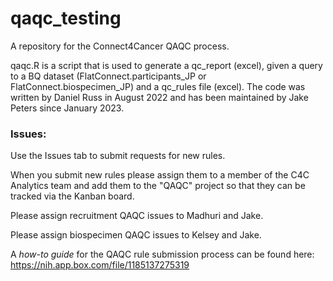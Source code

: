 # qaqc_testing

A repository for the Connect4Cancer QAQC process.

qaqc.R is a script that is used to generate a qc_report (excel), given a query to a BQ dataset (FlatConnect.participants_JP or FlatConnect.biospecimen_JP) and a qc_rules file (excel). The code was written by Daniel Russ in August 2022 and has been maintained by Jake Peters since January 2023.

### Issues:

Use the Issues tab to submit requests for new rules.

When you submit new rules please assign them to a member of the C4C Analytics team and add them to the "QAQC" project so that they can be tracked via the Kanban board.

Please assign recruitment QAQC issues to Madhuri and Jake.

Please assign biospecimen QAQC issues to Kelsey and Jake.

A *how-to guide* for the QAQC rule submission process can be found here: <https://nih.app.box.com/file/1185137275319>
